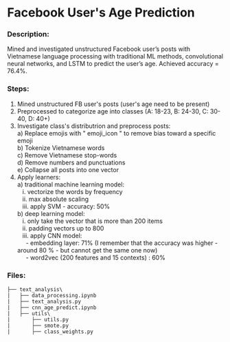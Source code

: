 # Facebook User's Age Prediction

### Description: 

Mined and investigated unstructured Facebook user’s posts with Vietnamese language processing with traditional ML methods, convolutional neural networks, and LSTM to predict the user’s age. Achieved accuracy = 76.4%. 

### Steps:

1. Mined unstructured FB user's posts (user's age need to be present)
2. Preprocessed to categorize age into classes (A: 18-23, B: 24-30, C: 30-40, D: 40+) 
3. Investigate class's distributrion and preprocess posts: <br /> 
        <space> a) Replace emojis with " emoji_icon " to remove bias toward a specific emoji <br />
        <space> b) Tokenize Vietnamese words <br />
        c) Remove Vietnamese stop-words  <br />
        d) Remove numbers and punctuations  <br />
        e) Collapse all posts into one vector 
4. Apply learners: <br />
        a) traditional machine learning model: <br />
            &nbsp;&nbsp;&nbsp;i. vectorize the words by frequency <br />
            &nbsp;&nbsp;&nbsp;ii. max absolute scaling <br />
            &nbsp;&nbsp;&nbsp;iii. apply SVM - accuracy: 50% <br />
        b) deep learning model: <br />
            &nbsp;&nbsp;&nbsp;i. only take the vector that is more than 200 items <br />
            &nbsp;&nbsp;&nbsp;ii. padding vectors up to 800 <br />
            &nbsp;&nbsp;&nbsp;iii. apply CNN model: <br />
                &nbsp;&nbsp;&nbsp;&nbsp;&nbsp;- embedding layer: 71% (I remember that the accuracy was higher - around 80 % - but cannot get the same one now)  <br />
                &nbsp;&nbsp;&nbsp;&nbsp;&nbsp;- word2vec (200 features and 15 contexts) :  60%


### Files:

```
├── text_analysis\
|   ├── data_processing.ipynb             
|   ├── text_analysis.py          
|   ├── cnn_age_predict.ipynb      
|   ├── utils\  
|       ├── utils.py
|       ├── smote.py
|       ├── class_weights.py
```

